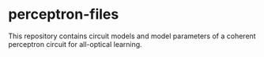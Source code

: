 perceptron-files
================

This repository contains circuit models and model parameters of a coherent perceptron circuit for all-optical learning.
